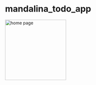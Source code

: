 # mandalina_todo_app



<img width="200" alt="home page" src="https://github.com/balciemirhan/mandalina_todo_app/assets/116453429/ae67cd5e-d589-4715-a814-dc600edb1875">

